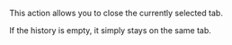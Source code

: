 This action allows you to close the currently selected tab.

If the history is empty, it simply stays on the same tab.